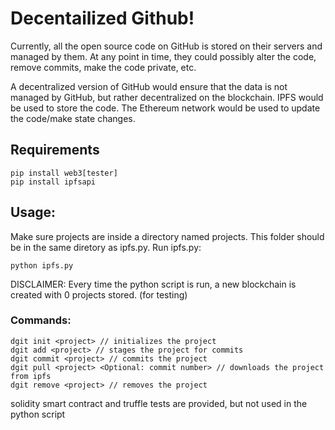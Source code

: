 # Decentailized Github!

Currently, all the open source code on GitHub is stored on their servers and managed by them. At any point in time, they could possibly alter the code, remove commits, make the code private, etc.

A decentralized version of GitHub would ensure that the data is not managed by GitHub, but rather decentralized on the blockchain. IPFS would be used to store the code. The Ethereum network would be used to update the code/make state changes.


## Requirements
```
pip install web3[tester]
pip install ipfsapi
```


## Usage:
Make sure projects are inside a directory named projects. This folder should be in the same diretory as ipfs.py.
Run ipfs.py: 
```
python ipfs.py
```
DISCLAIMER: Every time the python script is run, a new blockchain is created with 0 projects stored. (for testing)

### Commands:
```
dgit init <project> // initializes the project
dgit add <project> // stages the project for commits
dgit commit <project> // commits the project
dgit pull <project> <Optional: commit number> // downloads the project from ipfs
dgit remove <project> // removes the project
```

solidity smart contract and truffle tests are provided, but not used in the python script
